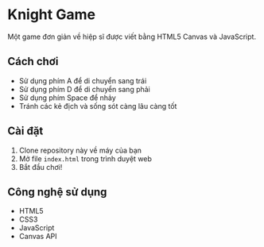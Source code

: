 # Knight Game

Một game đơn giản về hiệp sĩ được viết bằng HTML5 Canvas và JavaScript.

## Cách chơi

- Sử dụng phím A để di chuyển sang trái
- Sử dụng phím D để di chuyển sang phải
- Sử dụng phím Space để nhảy
- Tránh các kẻ địch và sống sót càng lâu càng tốt

## Cài đặt

1. Clone repository này về máy của bạn
2. Mở file `index.html` trong trình duyệt web
3. Bắt đầu chơi!

## Công nghệ sử dụng

- HTML5
- CSS3
- JavaScript
- Canvas API 